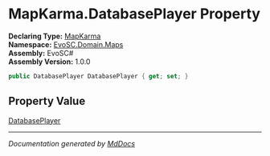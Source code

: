 ﻿<!--  
  <auto-generated>   
    The contents of this file were generated by a tool.  
    Changes to this file may be list if the file is regenerated  
  </auto-generated>   
-->

# MapKarma.DatabasePlayer Property

**Declaring Type:** [MapKarma](../index.md)  
**Namespace:** [EvoSC.Domain.Maps](../../index.md)  
**Assembly:** EvoSC\#  
**Assembly Version:** 1.0.0

```csharp
public DatabasePlayer DatabasePlayer { get; set; }
```

## Property Value

[DatabasePlayer](../../../Players/DatabasePlayer/index.md)

___

*Documentation generated by [MdDocs](https://github.com/ap0llo/mddocs)*
